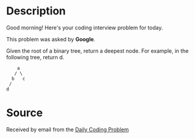 # Description

Good morning! Here's your coding interview problem for today.

This problem was asked by **Google**.

Given the root of a binary tree, return a deepest node. For example, in the following tree, return d.

```
    a
   / \
  b   c
 /
d
```

# Source

Received by email from the [Daily Coding Problem](https://www.dailycodingproblem.com)
